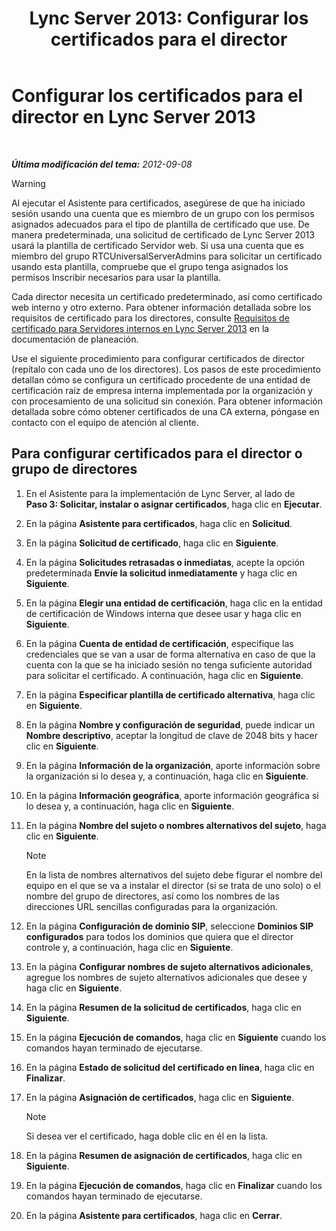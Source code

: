 ﻿---
title: 'Lync Server 2013: Configurar los certificados para el director'
TOCTitle: Configurar los certificados para el director
ms:assetid: 22988186-15ae-43b1-92f4-0adb3b75a7fd
ms:mtpsurl: https://technet.microsoft.com/es-es/library/Gg398296(v=OCS.15)
ms:contentKeyID: 48274672
ms.date: 01/07/2017
mtps_version: v=OCS.15
ms.translationtype: HT
---

# Configurar los certificados para el director en Lync Server 2013

 

_**Última modificación del tema:** 2012-09-08_

> [!WARNING]  
> Al ejecutar el Asistente para certificados, asegúrese de que ha iniciado sesión usando una cuenta que es miembro de un grupo con los permisos asignados adecuados para el tipo de plantilla de certificado que use. De manera predeterminada, una solicitud de certificado de Lync Server 2013 usará la plantilla de certificado Servidor web. Si usa una cuenta que es miembro del grupo RTCUniversalServerAdmins para solicitar un certificado usando esta plantilla, compruebe que el grupo tenga asignados los permisos Inscribir necesarios para usar la plantilla.



Cada director necesita un certificado predeterminado, así como certificado web interno y otro externo. Para obtener información detallada sobre los requisitos de certificado para los directores, consulte [Requisitos de certificado para Servidores internos en Lync Server 2013](lync-server-2013-certificate-requirements-for-internal-servers.md) en la documentación de planeación.

Use el siguiente procedimiento para configurar certificados de director (repítalo con cada uno de los directores). Los pasos de este procedimiento detallan cómo se configura un certificado procedente de una entidad de certificación raíz de empresa interna implementada por la organización y con procesamiento de una solicitud sin conexión. Para obtener información detallada sobre cómo obtener certificados de una CA externa, póngase en contacto con el equipo de atención al cliente.

## Para configurar certificados para el director o grupo de directores

1.  En el Asistente para la implementación de Lync Server, al lado de **Paso 3: Solicitar, instalar o asignar certificados**, haga clic en **Ejecutar**.

2.  En la página **Asistente para certificados**, haga clic en **Solicitud**.

3.  En la página **Solicitud de certificado**, haga clic en **Siguiente**.

4.  En la página **Solicitudes retrasadas o inmediatas**, acepte la opción predeterminada **Envíe la solicitud inmediatamente** y haga clic en **Siguiente**.

5.  En la página **Elegir una entidad de certificación**, haga clic en la entidad de certificación de Windows interna que desee usar y haga clic en **Siguiente**.

6.  En la página **Cuenta de entidad de certificación**, especifique las credenciales que se van a usar de forma alternativa en caso de que la cuenta con la que se ha iniciado sesión no tenga suficiente autoridad para solicitar el certificado. A continuación, haga clic en **Siguiente**.

7.  En la página **Especificar plantilla de certificado alternativa**, haga clic en **Siguiente**.

8.  En la página **Nombre y configuración de seguridad**, puede indicar un **Nombre descriptivo**, aceptar la longitud de clave de 2048 bits y hacer clic en **Siguiente**.

9.  En la página **Información de la organización**, aporte información sobre la organización si lo desea y, a continuación, haga clic en **Siguiente**.

10. En la página **Información geográfica**, aporte información geográfica si lo desea y, a continuación, haga clic en **Siguiente**.

11. En la página **Nombre del sujeto o nombres alternativos del sujeto**, haga clic en **Siguiente**.
    

    > [!NOTE]
    > En la lista de nombres alternativos del sujeto debe figurar el nombre del equipo en el que se va a instalar el director (si se trata de uno solo) o el nombre del grupo de directores, así como los nombres de las direcciones URL sencillas configuradas para la organización.



12. En la página **Configuración de dominio SIP**, seleccione **Dominios SIP configurados** para todos los dominios que quiera que el director controle y, a continuación, haga clic en **Siguiente**.

13. En la página **Configurar nombres de sujeto alternativos adicionales**, agregue los nombres de sujeto alternativos adicionales que desee y haga clic en **Siguiente**.

14. En la página **Resumen de la solicitud de certificados**, haga clic en **Siguiente**.

15. En la página **Ejecución de comandos**, haga clic en **Siguiente** cuando los comandos hayan terminado de ejecutarse.

16. En la página **Estado de solicitud del certificado en línea**, haga clic en **Finalizar**.

17. En la página **Asignación de certificados**, haga clic en **Siguiente**.
    

    > [!NOTE]
    > Si desea ver el certificado, haga doble clic en él en la lista.



18. En la página **Resumen de asignación de certificados**, haga clic en **Siguiente**.

19. En la página **Ejecución de comandos**, haga clic en **Finalizar** cuando los comandos hayan terminado de ejecutarse.

20. En la página **Asistente para certificados**, haga clic en **Cerrar**.

